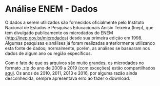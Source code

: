 # Análise ENEM - Dados

O dados a serem utilizados são fornecidos oficialmente pelo Instituto Nacional de Estudos e Pesquisas Educacionais Anísio Teixeira (Inep), que tem divulgado publicamente os microdados do ENEM (http://inep.gov.br/microdados) desde sua primeira edição em 1998. Algumas pesquisas e análises já foram realizadas anteriormente utilizando esta fonte de dados; normalmente, porém, as análises se basearam nos dados de algum ano ou região específicos.

Com o fato de que os arquivos são muito grandes, os microdados no formato .zip do ano de 2009 a 2019 (com exceções) estão compartilhados [aqui](https://drive.google.com/drive/folders/1dsv_h8M4tquTkbWaoXfNpPp_laHythsi?usp=sharing). Os anos de 2010, 2011, 2013 e 2016, por alguma razão ainda desconhecida, sempre apresentava erro ao fazer o download.

